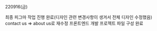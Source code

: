 220916(금)

최종 피그마 작업 진행 완료(디자인 관련 변경사항이 생겨서 전체 디자인 수정했음)
contact us => about us로 재수정
프론트엔드 개발 프로젝트 파일 구성 완료
